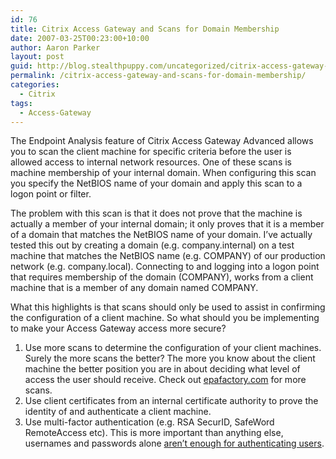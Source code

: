 ```yaml
---
id: 76
title: Citrix Access Gateway and Scans for Domain Membership
date: 2007-03-25T00:23:00+10:00
author: Aaron Parker
layout: post
guid: http://blog.stealthpuppy.com/uncategorized/citrix-access-gateway-and-scans-for-domain-membership
permalink: /citrix-access-gateway-and-scans-for-domain-membership/
categories:
  - Citrix
tags:
  - Access-Gateway
---
```

The Endpoint Analysis feature of Citrix Access Gateway Advanced allows you to scan the client machine for specific criteria before the user is allowed access to internal network resources. One of these scans is machine membership of your internal domain. When configuring this scan you specify the NetBIOS name of your domain and apply this scan to a logon point or filter.

The problem with this scan is that it does not prove that the machine is actually a member of your internal domain; it only proves that it is a member of a domain that matches the NetBIOS name of your domain. I&#8217;ve actually tested this out by creating a domain (e.g. company.internal) on a test machine that matches the NetBIOS name (e.g. COMPANY) of our production network (e.g. company.local). Connecting to and logging into a logon point that requires membership of the domain (COMPANY), works from a client machine that is a member of any domain named COMPANY.

What this highlights is that scans should only be used to assist in confirming the configuration of a client machine. So what should you be implementing to make your Access Gateway access more secure?

  1. Use more scans to determine the configuration of your client machines. Surely the more scans the better? The more you know about the client machine the better position you are in about deciding what level of access the user should receive. Check out [epafactory.com](http://www.epafactory.com/) for more scans.
  2. Use client certificates from an internal certificate authority to prove the identity of and authenticate a client machine.
  3. Use multi-factor authentication (e.g. RSA SecurID, SafeWord RemoteAccess etc). This is more important than anything else, usernames and passwords alone [aren&#8217;t enough for authenticating users](http://www.stealthpuppy.com/blogs/travelling/archive/2006/10/24/Access-Gateway-vs-Secure-Gateway-and-a-case-of-mistaken-Identity.aspx).